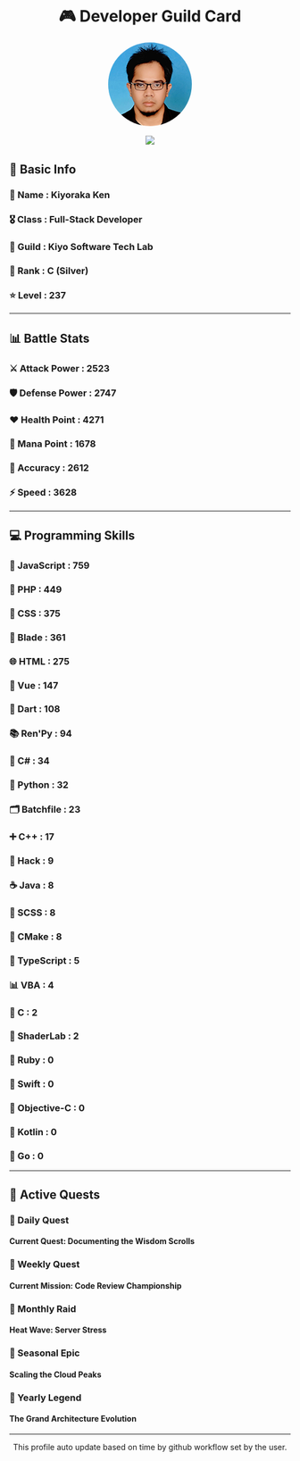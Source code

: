 <div align="center">

# 🎮 Developer Guild Card

<!-- Replace with your profile image -->
<img src="./assets/profile.png" width="150" height="150" style="border-radius: 50%"/>

![](https://komarev.com/ghpvc/?username=Kiyoraka&style=flat)
</div>

##  📌 Basic Info
### 👤 Name : Kiyoraka Ken
### 🎖️ Class : Full-Stack Developer
### 🎪 Guild : Kiyo Software Tech Lab 
### 🥈 Rank : C (Silver)
### ⭐ Level : 237

---
## 📊 Battle Stats

### ⚔️ Attack Power  : 2523 
### 🛡️ Defense Power : 2747 
### ❤️ Health Point  : 4271 
### 🔮 Mana Point    : 1678 
### 🎯 Accuracy      : 2612 
### ⚡ Speed         : 3628

---
## 💻 Programming Skills

### 📜 JavaScript : 759
### 🐘 PHP : 449
### 🎨 CSS : 375
### 🧷 Blade : 361
### 🌐 HTML : 275
### 💚 Vue : 147
### 🎯 Dart : 108
### 📚 Ren'Py : 94
### 🎯 C# : 34
### 🐍 Python : 32
### 🗂️ Batchfile : 23
### ➕ C++ : 17
### 🧬 Hack : 9
### ☕ Java : 8
### 🎨 SCSS : 8
### 🧱 CMake : 8
### 🔷 TypeScript : 5
### 📊 VBA : 4
### 🎯 C : 2
### 📄 ShaderLab : 2
### 💎 Ruby : 0
### 📱 Swift : 0
### 🍎 Objective-C : 0
### 🔰 Kotlin : 0
### 🐹 Go : 0

---
## 📜 Active Quests

### 🌅 Daily Quest

#### Current Quest: Documenting the Wisdom Scrolls

### 📅 Weekly Quest
#### Current Mission: Code Review Championship

### 🌙 Monthly Raid
#### Heat Wave: Server Stress

### 🌠 Seasonal Epic
#### Scaling the Cloud Peaks

### 👑 Yearly Legend
#### The Grand Architecture Evolution

---
<div align="center">
  This profile auto update based on time by github workflow set by the user.
</div>